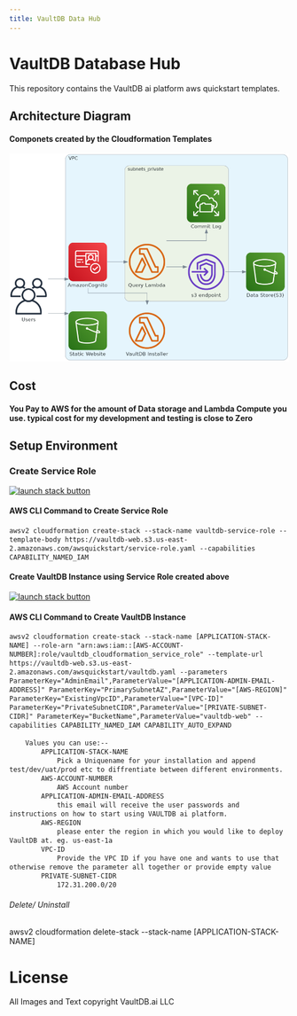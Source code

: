 ```yaml
---
title: VaultDB Data Hub
---
```


# VaultDB Database Hub

This repository contains the VaultDB ai platform aws quickstart templates.

## Architecture Diagram

#### Componets created by the Cloudformation Templates

![Architecture](architecture.png)

## Cost

#### You Pay to AWS for the amount of Data storage and Lambda Compute you use. typical cost for my development and testing is close to **Zero**

## Setup Environment

### Create Service Role

[![launch stack button]( https://s3.amazonaws.com/cloudformation-examples/cloudformation-launch-stack.png)](https://console.aws.amazon.com/cloudformation/home?#/stacks/new?stackName=vaultdb-service-role&templateURL=https://vaultdb-web.s3.us-east-2.amazonaws.com/awsquickstart/service-role.yaml)

#### AWS CLI Command to Create Service Role

    awsv2 cloudformation create-stack --stack-name vaultdb-service-role --template-body https://vaultdb-web.s3.us-east-2.amazonaws.com/awsquickstart/service-role.yaml --capabilities CAPABILITY_NAMED_IAM

#### Create VaultDB Instance using Service Role created above

[![launch stack button]( https://s3.amazonaws.com/cloudformation-examples/cloudformation-launch-stack.png)](https://console.aws.amazon.com/cloudformation/home?#/stacks/new?stackName=vaultdb-database&templateURL=https://vaultdb-web.s3.us-east-2.amazonaws.com/awsquickstart/vaultdb.yaml)

#### AWS CLI Command to Create VaultDB Instance

    awsv2 cloudformation create-stack --stack-name [APPLICATION-STACK-NAME] --role-arn "arn:aws:iam::[AWS-ACCOUNT-NUMBER]:role/vaultdb_cloudformation_service_role" --template-url https://vaultdb-web.s3.us-east-2.amazonaws.com/awsquickstart/vaultdb.yaml --parameters ParameterKey="AdminEmail",ParameterValue="[APPLICATION-ADMIN-EMAIL-ADDRESS]" ParameterKey="PrimarySubnetAZ",ParameterValue="[AWS-REGION]" ParameterKey="ExistingVpcID",ParameterValue="[VPC-ID]" ParameterKey="PrivateSubnetCIDR",ParameterValue="[PRIVATE-SUBNET-CIDR]" ParameterKey="BucketName",ParameterValue="vaultdb-web" --capabilities CAPABILITY_NAMED_IAM CAPABILITY_AUTO_EXPAND
    
        Values you can use:-- 
            APPLICATION-STACK-NAME
                Pick a Uniquename for your installation and append test/dev/uat/prod etc to diffrentiate between different environments.
            AWS-ACCOUNT-NUMBER
                AWS Account number
            APPLICATION-ADMIN-EMAIL-ADDRESS
                this email will receive the user passwords and instructions on how to start using VAULTDB ai platform.
            AWS-REGION
                please enter the region in which you would like to deploy VaultDB at. eg. us-east-1a
            VPC-ID
                Provide the VPC ID if you have one and wants to use that otherwise remove the parameter all together or provide empty value
            PRIVATE-SUBNET-CIDR
                172.31.200.0/20

###### Delete/ Uninstall

awsv2 cloudformation delete-stack --stack-name \[APPLICATION-STACK-NAME\]

# License

All Images and Text copyright VaultDB.ai LLC
